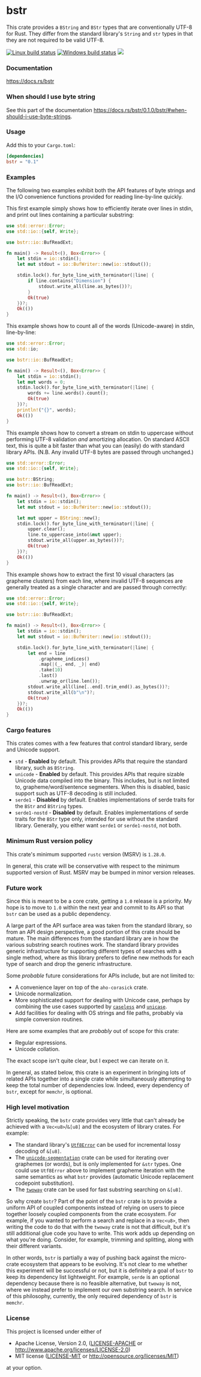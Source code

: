 bstr
====
This crate provides a `BString` and `BStr` types that are conventionally UTF-8
for Rust. They differ from the standard library's `String` and `str` types in
that they are not required to be valid UTF-8.

[![Linux build status](https://api.travis-ci.org/BurntSushi/bstr.svg)](https://travis-ci.org/BurntSushi/bstr)
[![Windows build status](https://ci.appveyor.com/api/projects/status/github/BurntSushi/bstr?svg=true)](https://ci.appveyor.com/project/BurntSushi/bstr)
[![](http://meritbadge.herokuapp.com/bstr)](https://crates.io/crates/bstr)


### Documentation

https://docs.rs/bstr

### When should I use byte string

See this part of the documentation
https://docs.rs/bstr/0.1.0/bstr/#when-should-i-use-byte-strings.

### Usage

Add this to your `Cargo.toml`:

```toml
[dependencies]
bstr = "0.1"
```


### Examples

The following two examples exhibit both the API features of byte strings and
the I/O convenience functions provided for reading line-by-line quickly.

This first example simply shows how to efficiently iterate over lines in
stdin, and print out lines containing a particular substring:

```rust
use std::error::Error;
use std::io::{self, Write};

use bstr::io::BufReadExt;

fn main() -> Result<(), Box<Error>> {
    let stdin = io::stdin();
    let mut stdout = io::BufWriter::new(io::stdout());

    stdin.lock().for_byte_line_with_terminator(|line| {
        if line.contains("Dimension") {
            stdout.write_all(line.as_bytes())?;
        }
        Ok(true)
    })?;
    Ok(())
}
```

This example shows how to count all of the words (Unicode-aware) in stdin,
line-by-line:

```rust
use std::error::Error;
use std::io;

use bstr::io::BufReadExt;

fn main() -> Result<(), Box<Error>> {
    let stdin = io::stdin();
    let mut words = 0;
    stdin.lock().for_byte_line_with_terminator(|line| {
        words += line.words().count();
        Ok(true)
    })?;
    println!("{}", words);
    Ok(())
}
```

This example shows how to convert a stream on stdin to uppercase without
performing UTF-8 validation _and_ amortizing allocation. On standard ASCII
text, this is quite a bit faster than what you can (easily) do with standard
library APIs. (N.B. Any invalid UTF-8 bytes are passed through unchanged.)

```rust
use std::error::Error;
use std::io::{self, Write};

use bstr::BString;
use bstr::io::BufReadExt;

fn main() -> Result<(), Box<Error>> {
    let stdin = io::stdin();
    let mut stdout = io::BufWriter::new(io::stdout());

    let mut upper = BString::new();
    stdin.lock().for_byte_line_with_terminator(|line| {
        upper.clear();
        line.to_uppercase_into(&mut upper);
        stdout.write_all(upper.as_bytes())?;
        Ok(true)
    })?;
    Ok(())
}
```

This example shows how to extract the first 10 visual characters (as grapheme
clusters) from each line, where invalid UTF-8 sequences are generally treated
as a single character and are passed through correctly:

```rust
use std::error::Error;
use std::io::{self, Write};

use bstr::io::BufReadExt;

fn main() -> Result<(), Box<Error>> {
    let stdin = io::stdin();
    let mut stdout = io::BufWriter::new(io::stdout());

    stdin.lock().for_byte_line_with_terminator(|line| {
        let end = line
            .grapheme_indices()
            .map(|(_, end, _)| end)
            .take(10)
            .last()
            .unwrap_or(line.len());
        stdout.write_all(line[..end].trim_end().as_bytes())?;
        stdout.write_all(b"\n")?;
        Ok(true)
    })?;
    Ok(())
}
```


### Cargo features

This crates comes with a few features that control standard library, serde
and Unicode support.

* `std` - **Enabled** by default. This provides APIs that require the standard
  library, such as `BString`.
* `unicode` - **Enabled** by default. This provides APIs that require sizable
  Unicode data compiled into the binary. This includes, but is not limited to,
  grapheme/word/sentence segmenters. When this is disabled, basic support such
  as UTF-8 decoding is still included.
* `serde1` - **Disabled** by default. Enables implementations of serde traits
  for the `BStr` and `BString` types.
* `serde1-nostd` - **Disabled** by default. Enables implementations of serde
  traits for the `BStr` type only, intended for use without the standard
  library. Generally, you either want `serde1` or `serde1-nostd`, not both.


### Minimum Rust version policy

This crate's minimum supported `rustc` version (MSRV) is `1.28.0`.

In general, this crate will be conservative with respect to the minimum
supported version of Rust. MSRV may be bumped in minor version releases.


### Future work

Since this is meant to be a core crate, getting a `1.0` release is a priority.
My hope is to move to `1.0` within the next year and commit to its API so that
`bstr` can be used as a public dependency.

A large part of the API surface area was taken from the standard library, so
from an API design perspective, a good portion of this crate should be mature.
The main differences from the standard library are in how the various substring
search routines work. The standard library provides generic infrastructure for
supporting different types of searches with a single method, where as this
library prefers to define new methods for each type of search and drop the
generic infrastructure.

Some _probable_ future considerations for APIs include, but are not limited to:

* A convenience layer on top of the `aho-corasick` crate.
* Unicode normalization.
* More sophisticated support for dealing with Unicode case, perhaps by
  combining the use cases supported by [`caseless`](http://docs.rs/caseless)
  and [`unicase`](https://docs.rs/unicase).
* Add facilities for dealing with OS strings and file paths, probably via
  simple conversion routines.

Here are some examples that are _probably_ out of scope for this crate:

* Regular expressions.
* Unicode collation.

The exact scope isn't quite clear, but I expect we can iterate on it.

In general, as stated below, this crate is an experiment in bringing lots of
related APIs together into a single crate while simultaneously attempting to
keep the total number of dependencies low. Indeed, every dependency of `bstr`,
except for `memchr`, is optional.


### High level motivation

Strictly speaking, the `bstr` crate provides very little that can't already be
achieved with a `Vec<u8>`/`&[u8]` and the ecosystem of library crates. For
example:

* The standard library's
  [`Utf8Error`](https://doc.rust-lang.org/std/str/struct.Utf8Error.html)
  can be used for incremental lossy decoding of `&[u8]`.
* The
  [`unicode-segmentation`](https://unicode-rs.github.io/unicode-segmentation/unicode_segmentation/index.html)
  crate can be used for iterating over graphemes (or words), but is only
  implemented for `&str` types. One could use `Utf8Error` above to implement
  grapheme iteration with the same semantics as what `bstr` provides (automatic
  Unicode replacement codepoint substitution).
* The [`twoway`](https://docs.rs/twoway/0.2.0/twoway/) crate can be used for
  fast substring searching on `&[u8]`.

So why create `bstr`? Part of the point of the `bstr` crate is to provide a
uniform API of coupled components instead of relying on users to piece together
loosely coupled components from the crate ecosystem. For example, if you wanted
to perform a search and replace in a `Vec<u8>`, then writing the code to do
that with the `twoway` crate is not that difficult, but it's still additional
glue code you have to write. This work adds up depending on what you're doing.
Consider, for example, trimming and splitting, along with their different
variants.

In other words, `bstr` is partially a way of pushing back against the
micro-crate ecosystem that appears to be evolving. It's not clear to me whether
this experiment will be successful or not, but it is definitely a goal of
`bstr` to keep its dependency list lightweight. For example, `serde` is an
optional dependency because there is no feasible alternative, but `twoway` is
not, where we instead prefer to implement our own substring search. In service
of this philosophy, currently, the only required dependency of `bstr` is
`memchr`.


### License

This project is licensed under either of

 * Apache License, Version 2.0, ([LICENSE-APACHE](LICENSE-APACHE) or
   http://www.apache.org/licenses/LICENSE-2.0)
 * MIT license ([LICENSE-MIT](LICENSE-MIT) or
   http://opensource.org/licenses/MIT)

at your option.
